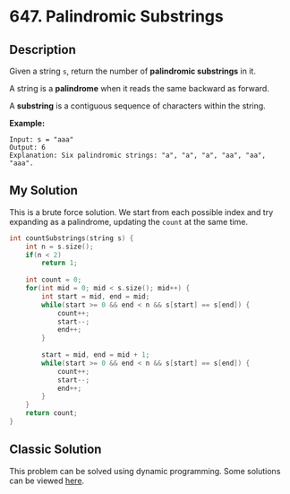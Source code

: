 # 647. Palindromic Substrings

## Description
Given a string `s`, return the number of **palindromic substrings** in it.

A string is a **palindrome** when it reads the same backward as forward.

A **substring** is a contiguous sequence of characters within the string.

**Example:**
```
Input: s = "aaa"
Output: 6
Explanation: Six palindromic strings: "a", "a", "a", "aa", "aa", "aaa".
```

## My Solution
This is a brute force solution. We start from each possible index and try expanding as a palindrome, updating the `count` at the same time.

```C++
int countSubstrings(string s) {
    int n = s.size();
    if(n < 2)
        return 1;
    
    int count = 0;
    for(int mid = 0; mid < s.size(); mid++) {
        int start = mid, end = mid;
        while(start >= 0 && end < n && s[start] == s[end]) {
            count++;
            start--;
            end++;
        }
        
        start = mid, end = mid + 1;
        while(start >= 0 && end < n && s[start] == s[end]) {
            count++;
            start--;
            end++;
        }
    }
    return count;
}
```

## Classic Solution
This problem can be solved using dynamic programming. Some solutions can be viewed [here](https://leetcode.com/problems/palindromic-substrings/discuss/475745/C%2B%2B-dp-solution%3A-recursive-greater-memoization-greater-tabulation).